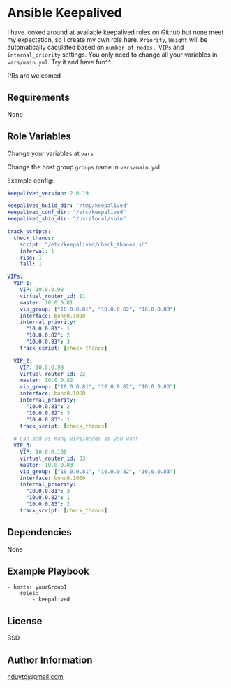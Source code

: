 Ansible Keepalived
=========

I have looked around at available keepalived roles on Github but none meet my expectation, so I create my own role here. `Priority`, `Weight` will be automatically caculated based on `number of nodes, VIPs` and `internal_priority` settings. You only need to change all your variables in `vars/main.yml`. Try it and have fun^^.

PRs are welcomed

Requirements
------------

None

Role Variables
--------------

Change your variables at `vars`

Change the host group `groups` name in `vars/main.yml`

Example config:

```yaml
keepalived_version: 2.0.19

keepalived_build_dir: "/tmp/keepalived"
keepalived_conf_dir: "/etc/keepalived"
keepalived_sbin_dir: "/usr/local/sbin"

track_scripts:
  check_thanos:
    script: "/etc/keepalived/check_thanos.sh"
    interval: 1
    rise: 1
    fall: 1

VIPs:
  VIP_1:
    VIP: 10.0.0.98
    virtual_router_id: 11
    master: 10.0.0.81
    vip_group: ["10.0.0.81", "10.0.0.82", "10.0.0.83"]
    interface: bond0.1000
    internal_priority:
      "10.0.0.81": 1
      "10.0.0.82": 2
      "10.0.0.83": 3
    track_script: [check_thanos]

  VIP_2:
    VIP: 10.0.0.99
    virtual_router_id: 22
    master: 10.0.0.82
    vip_group: ["10.0.0.81", "10.0.0.82", "10.0.0.83"]
    interface: bond0.1000
    internal_priority:
      "10.0.0.81": 2
      "10.0.0.82": 3
      "10.0.0.83": 1
    track_script: [check_thanos]
  
  # Can add as many VIPs/nodes as you want
  VIP_3:
    VIP: 10.0.0.100
    virtual_router_id: 33
    master: 10.0.0.83
    vip_group: ["10.0.0.81", "10.0.0.82", "10.0.0.83"]
    interface: bond0.1000
    internal_priority:
      "10.0.0.81": 3
      "10.0.0.82": 1
      "10.0.0.83": 2
    track_script: [check_thanos]
```

Dependencies
------------

None

Example Playbook
----------------

    - hosts: yourGroup1
        roles:
            - keepalived

License
-------

BSD

Author Information
------------------

nduytg@gmail.com
